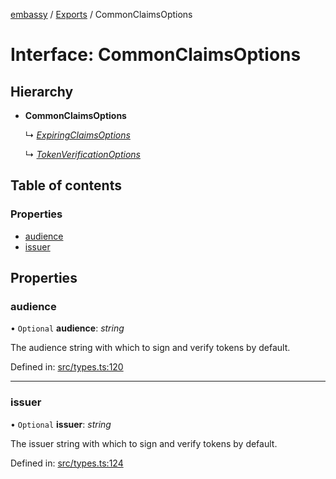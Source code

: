 [embassy](../README.md) / [Exports](../modules.md) / CommonClaimsOptions

# Interface: CommonClaimsOptions

## Hierarchy

* **CommonClaimsOptions**

  ↳ [*ExpiringClaimsOptions*](expiringclaimsoptions.md)

  ↳ [*TokenVerificationOptions*](tokenverificationoptions.md)

## Table of contents

### Properties

- [audience](commonclaimsoptions.md#audience)
- [issuer](commonclaimsoptions.md#issuer)

## Properties

### audience

• `Optional` **audience**: *string*

The audience string with which to sign and verify tokens by default.

Defined in: [src/types.ts:120](https://github.com/TomFrost/Embassy/blob/8146991/src/types.ts#L120)

___

### issuer

• `Optional` **issuer**: *string*

The issuer string with which to sign and verify tokens by default.

Defined in: [src/types.ts:124](https://github.com/TomFrost/Embassy/blob/8146991/src/types.ts#L124)
